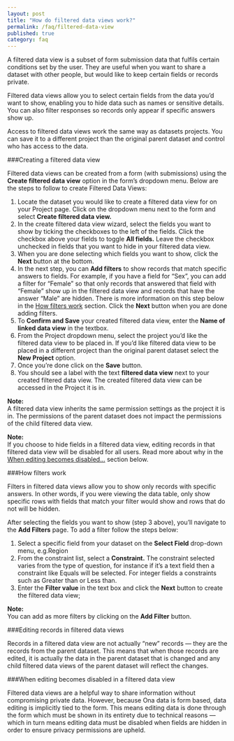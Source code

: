 ```yaml
---
layout: post
title: "How do filtered data views work?"
permalink: /faq/filtered-data-view
published: true
category: faq
---
```


A filtered data view is a subset of form submission data that fulfils certain conditions set by the user. They are useful when you want to share a dataset with other people, but would like to keep certain fields or records private. 

Filtered data views allow you to select certain fields from the data you’d want to show, enabling you to hide data such as names or sensitive details. You can also filter responses so records only appear if specific answers show up.

Access to filtered data views work the same way as datasets projects. You can save it to a different project than the original parent dataset and control who has access to the data.

###Creating a filtered data view

Filtered data views can be created from a form (with submissions) using the **Create filtered data view** option in the form’s dropdown menu. Below are the steps to follow to create Filtered Data Views:

1. Locate the dataset you would like to create a filtered data view for on your Project page. Click on the dropdown menu next to the form and select **Create filtered data view.**
2. In the create filtered data view wizard, select the fields you want to show by ticking the checkboxes to the left of the fields. Click the checkbox above your fields to toggle **All fields.** Leave the checkbox unchecked in fields that you want to hide in your filtered data view. 
3. When you are done selecting which fields you want to show, click the **Next** button at the bottom.
4. In the next step, you can **Add filters** to show records that match specific answers to fields. For example, if you have a field for “Sex”, you can add a filter for “Female” so that only records that answered that field with “Female” show up in the filtered data view and records that have the answer “Male” are hidden. There is more information on this step below in the [How filters work](#filters) section. Click the **Next** button when you are done adding filters.
5. To **Confirm and Save** your created filtered data view, enter the **Name of linked data view** in the textbox.
6. From the Project dropdown menu, select the project you’d like the filtered data view to be placed in. If you’d like filtered data view to be placed in a different project than the original parent dataset select the **New Project** option.
7. Once you’re done click on the **Save** button.
8. You should see a label with the text **filtered data view** next to your created filtered data view. The created filtered data view can be accessed in the Project it is in.

>
**Note:** <br/> A filtered data view inherits the same permission settings as the project it is in. The permissions of the parent dataset does not impact the permissions of the child filtered data view.

>
**Note:** <br/> If you choose to hide fields in a filtered data view, editing records in that filtered data view will be disabled for all users. Read more about why in the [When editing becomes disabled...](#disabled) section below. 


###How filters work<a name="filters"></a>

Filters in filtered data views allow you to show only records with specific answers. In other words, if you were viewing the data table, only show specific rows with fields that match your filter would show and rows that do not will be hidden.

After selecting the fields you want to show (step 3 above), you’ll navigate to the **Add Filters** page. To add a filter follow the steps below:

1. Select a specific field from your dataset on the **Select Field** drop-down menu, e.g.Region
2. From the constraint list, select a **Constraint.** The constraint selected varies from the type of question, for instance if it’s a text field then a constraint like Equals will be selected. For integer fields a constraints such as Greater than or Less than.
3. Enter the **Filter value** in the text box and click the **Next** button to create the filtered data view;

>
**Note:** <br/> You can add as more filters by clicking on the **Add Filter** button.


###Editing records in filtered data views<a name="editing"></a>

Records in a filtered data view are not actually “new” records &mdash; they are the records from the parent dataset. This means that when those records are edited, it is actually the data in the parent dataset that is changed and any child filtered data views of the parent dataset will reflect the changes.

###When editing becomes disabled in a filtered data view <a name="disabled"></a>

Filtered data views are a helpful way to share information without compromising private data. However, because Ona data is form based, data editing is implicitly tied to the form. This means editing data is done through the form which must be shown in its entirety due to technical reasons &mdash; which in turn means editing data must be disabled when fields are hidden in order to ensure privacy permissions are upheld.